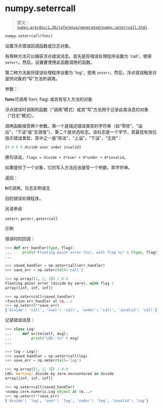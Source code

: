 # numpy.seterrcall

> 原文：[`numpy.org/doc/1.26/reference/generated/numpy.seterrcall.html`](https://numpy.org/doc/1.26/reference/generated/numpy.seterrcall.html)

```py
numpy.seterrcall(func)
```

设置浮点错误回调函数或日志对象。

有两种方法可以捕获浮点错误消息。首先是将错误处理程序设置为 'call'，使用 `seterr`。然后，设置要使用此函数调用的函数。

第二种方法是将错误处理程序设置为 'log'，使用 `seterr`。然后，浮点错误触发对提供对象的“写”方法的调用。

参数：

**func**可调用 f(err, flag) 或具有写入方法的对象

浮点错误时调用的函数（“调用”模式）或其“写”方法用于记录此类消息的对象（“日志”模式）。

调用函数接受两个参数。第一个是描述错误类型的字符串（如“零除”，“溢出”，“下溢”或“无效值”），第二个是状态标志。该标志是一个字节，其最低有效位指示错误类型，其中之一是“除法”，“上溢”，“下溢”，“无效”：

```py
[0 0 0 0 divide over under invalid] 
```

换句话说，`flags = divide + 2*over + 4*under + 8*invalid`。

如果提供了一个对象，它的写入方法应该接受一个参数，即字符串。

返回：

**h**可调用，日志实例或无

旧的错误处理程序。

另请参阅

`seterr`, `geterr`, `geterrcall`

示例

错误时的回调：

```py
>>> def err_handler(type, flag):
...     print("Floating point error (%s), with flag %s" % (type, flag))
... 
```

```py
>>> saved_handler = np.seterrcall(err_handler)
>>> save_err = np.seterr(all='call') 
```

```py
>>> np.array([1, 2, 3]) / 0.0
Floating point error (divide by zero), with flag 1
array([inf, inf, inf]) 
```

```py
>>> np.seterrcall(saved_handler)
<function err_handler at 0x...>
>>> np.seterr(**save_err)
{'divide': 'call', 'over': 'call', 'under': 'call', 'invalid': 'call'} 
```

记录错误消息：

```py
>>> class Log:
...     def write(self, msg):
...         print("LOG: %s" % msg)
... 
```

```py
>>> log = Log()
>>> saved_handler = np.seterrcall(log)
>>> save_err = np.seterr(all='log') 
```

```py
>>> np.array([1, 2, 3]) / 0.0
LOG: Warning: divide by zero encountered in divide
array([inf, inf, inf]) 
```

```py
>>> np.seterrcall(saved_handler)
<numpy.core.numeric.Log object at 0x...>
>>> np.seterr(**save_err)
{'divide': 'log', 'over': 'log', 'under': 'log', 'invalid': 'log'} 
```

